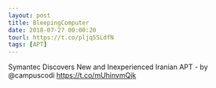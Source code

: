 ```yaml
---
layout: post
title: BleepingComputer
date: 2018-07-27 00:00:20
tourl: https://t.co/pljq5SLdfN
tags: [APT]
---
```

Symantec Discovers New and Inexperienced Iranian APT - by @campuscodi
https://t.co/mUhinvmQjk
